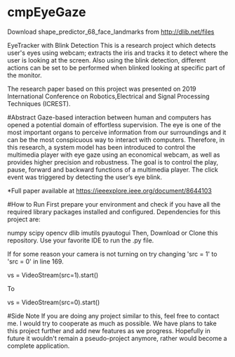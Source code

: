 # cmpEyeGaze
Download shape_predictor_68_face_landmarks from http://dlib.net/files

EyeTracker with Blink Detection
This is a research project which detects user's eyes using webcam; extracts the iris and tracks it to detect where the user is looking at the screen. Also using the blink detection, different actions can be set to be performed when blinked looking at specific part of the monitor.

The research paper based on this project was presented on 2019 International Conference on Robotics,Electrical and Signal Processing Techniques (ICREST).

#Abstract
Gaze-based interaction between human and computers has opened a potential domain of effortless supervision. The eye is one of the most important organs to perceive information from our surroundings and it can be the most conspicuous way to interact with computers. Therefore, in this research, a system model has been introduced to control the multimedia player with eye gaze using an economical webcam, as well as provides higher precision and robustness. The goal is to control the play, pause, forward and backward functions of a multimedia player. The click event was triggered by detecting the user’s eye blink.

*Full paper available at https://ieeexplore.ieee.org/document/8644103

#How to Run
First prepare your environment and check if you have all the required library packages installed and configured. Dependencies for this project are:

numpy
scipy
opencv
dlib
imutils
pyautogui
Then, Download or Clone this repository. Use your favorite IDE to run the .py file.

If for some reason your camera is not turning on try changing 'src = 1' to 'src = 0' in line 169.

vs = VideoStream(src=1).start()

To

vs = VideoStream(src=0).start()

#Side Note
If you are doing any project similar to this, feel free to contact me. I would try to cooperate as much as possible. We have plans to take this project further and add new features as we progress. Hopefully in future it wouldn't remain a pseudo-project anymore, rather would become a complete application.

